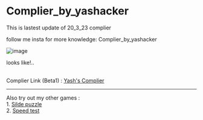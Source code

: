 # Complier_by_yashacker
This is lastest update of 20_3_23 complier


follow me insta for more knowledge:
Complier_by_yashacker

![image](https://user-images.githubusercontent.com/83583064/235316189-a394a93a-bd76-4c72-bd03-435d71c5811a.png)

looks like!..

<br>
Complier Link (Beta1) : <a href="https://yashgajjar7017.github.io/Complier_by_yashacker/Yash-Complier/#" >Yash's Complier</a><hr>
Also try out my other games : <br>
1. <a href="https://yashgajjar7017.github.io/Slide-Puzzle-Canvas/" >Silde puzzle</a><br>
2. <a href="https://yashgajjar7017.github.io/Speed-test-website/" >Speed test</a><br>
